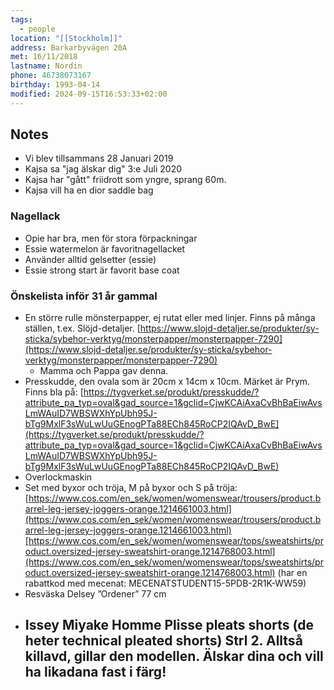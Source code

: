 ```yaml
---
tags:
  - people
location: "[[Stockholm]]"
address: Barkarbyvägen 20A
met: 16/11/2018
lastname: Nordin
phone: 46738073167
birthday: 1993-04-14
modified: 2024-09-15T16:53:33+02:00
---
```


## Notes

- Vi blev tillsammans 28 Januari 2019
- Kajsa sa "jag älskar dig" 3:e Juli 2020
- Kajsa har "gått" friidrott som yngre, sprang 60m.
- Kajsa vill ha en dior saddle bag

### Nagellack
- Opie har bra, men för stora förpackningar
- Essie watermelon är favoritnagellacket
- Använder alltid gelsetter (essie)
- Essie strong start är favorit base coat

### Önskelista inför 31 år gammal

- En större rulle mönsterpapper, ej rutat eller med linjer. Finns på många ställen, t.ex. Slöjd-detaljer. [https://www.slojd-detaljer.se/produkter/sy-sticka/sybehor-verktyg/monsterpapper/monsterpapper-7290](https://www.slojd-detaljer.se/produkter/sy-sticka/sybehor-verktyg/monsterpapper/monsterpapper-7290)
	- Mamma och Pappa gav denna.
- Presskudde, den ovala som är 20cm x 14cm x 10cm. Märket är Prym. Finns bla på: [https://tygverket.se/produkt/presskudde/?attribute_pa_typ=oval&gad_source=1&gclid=CjwKCAiAxaCvBhBaEiwAvsLmWAuID7WBSWXhYpUbh95J-bTg9MxlF3sWuLwUuGEnogPTa88ECh845RoCP2IQAvD_BwE](https://tygverket.se/produkt/presskudde/?attribute_pa_typ=oval&gad_source=1&gclid=CjwKCAiAxaCvBhBaEiwAvsLmWAuID7WBSWXhYpUbh95J-bTg9MxlF3sWuLwUuGEnogPTa88ECh845RoCP2IQAvD_BwE)
- Overlockmaskin
- Set med byxor och tröja, M på byxor och S på tröja:[https://www.cos.com/en_sek/women/womenswear/trousers/product.barrel-leg-jersey-joggers-orange.1214661003.html](https://www.cos.com/en_sek/women/womenswear/trousers/product.barrel-leg-jersey-joggers-orange.1214661003.html) [https://www.cos.com/en_sek/women/womenswear/tops/sweatshirts/product.oversized-jersey-sweatshirt-orange.1214768003.html](https://www.cos.com/en_sek/women/womenswear/tops/sweatshirts/product.oversized-jersey-sweatshirt-orange.1214768003.html) (har en rabattkod med mecenat: MECENATSTUDENT15-5PDB-2R1K-WW59)
- Resväska Delsey ”Ordener” 77 cm
- Issey Miyake Homme Plisse pleats shorts (de heter technical pleated shorts) Strl 2. Alltså killavd, gillar den modellen. Älskar dina och vill ha likadana fast i färg!
  -

